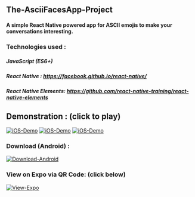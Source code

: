 ## The-AsciiFacesApp-Project
#### A simple React Native powered app for ASCII emojis to make your conversations interesting.

### Technologies used : 

##### JavaScript (ES6+)
##### React Native : https://facebook.github.io/react-native/
##### React Native Elements: https://github.com/react-native-training/react-native-elements

## Demonstration : (click to play)


[![iOS-Demo](https://user-images.githubusercontent.com/29705703/51076613-9ae8f100-16c0-11e9-866e-a836159a26dc.gif)](https://vimeo.com/310970983 "iOS-Demo")
[![iOS-Demo](https://user-images.githubusercontent.com/29705703/51076612-9ae8f100-16c0-11e9-8b8a-8dc6229908fd.gif)](https://vimeo.com/310970983 "iOS-Demo")
[![iOS-Demo](https://user-images.githubusercontent.com/29705703/51076611-9ae8f100-16c0-11e9-9041-a379929a9b24.gif)](https://vimeo.com/310970983 "iOS-Demo")
 
### Download (Android) : 

[![Download-Android](http://www.atteztech.com/images/ZN62/10.19/android-app-on-google-play.jpg)](https://play.google.com/store/apps/details?id=com.asciifaces.app "Download-Android")

### View on Expo via QR Code: (click below)

[![View-Expo](https://cdn-images-1.medium.com/max/1920/1*EKXYhntirnqHjXdTGmLXyw.png)](https://expo.io/@karanpratapsingh/the-asciifacesapp-project "View-Expo")